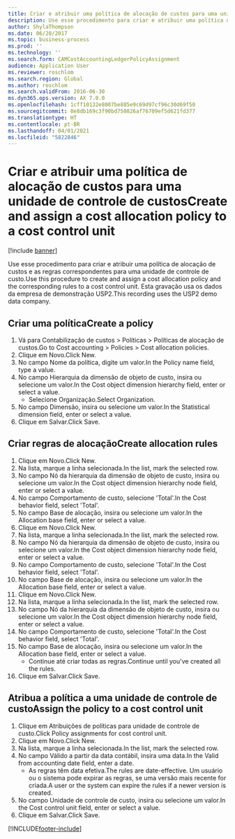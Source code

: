 ```yaml
---
title: Criar e atribuir uma política de alocação de custos para uma unidade de controle de custos
description: Use esse procedimento para criar e atribuir uma política de alocação de custos e as regras correspondentes para uma unidade de controle de custo.
author: ShylaThompson
ms.date: 06/28/2017
ms.topic: business-process
ms.prod: ''
ms.technology: ''
ms.search.form: CAMCostAccountingLedgerPolicyAssignment
audience: Application User
ms.reviewer: roschlom
ms.search.region: Global
ms.author: roschlom
ms.search.validFrom: 2016-06-30
ms.dyn365.ops.version: AX 7.0.0
ms.openlocfilehash: 1cff10132e8007be885e9c69d97cf96c30d69f50
ms.sourcegitcommit: 0e8db169c3f90bd750826af76709ef5d621fd377
ms.translationtype: HT
ms.contentlocale: pt-BR
ms.lasthandoff: 04/01/2021
ms.locfileid: "5822846"
---
```

# <a name="create-and-assign-a-cost-allocation-policy-to-a-cost-control-unit"></a><span data-ttu-id="0e0b7-103">Criar e atribuir uma política de alocação de custos para uma unidade de controle de custos</span><span class="sxs-lookup"><span data-stu-id="0e0b7-103">Create and assign a cost allocation policy to a cost control unit</span></span>

[!include [banner](../../includes/banner.md)]

<span data-ttu-id="0e0b7-104">Use esse procedimento para criar e atribuir uma política de alocação de custos e as regras correspondentes para uma unidade de controle de custo.</span><span class="sxs-lookup"><span data-stu-id="0e0b7-104">Use this procedure to create and assign a cost allocation policy and the corresponding rules to a cost control unit.</span></span> <span data-ttu-id="0e0b7-105">Esta gravação usa os dados da empresa de demonstração USP2.</span><span class="sxs-lookup"><span data-stu-id="0e0b7-105">This recording uses the USP2 demo data company.</span></span>


## <a name="create-a-policy"></a><span data-ttu-id="0e0b7-106">Criar uma política</span><span class="sxs-lookup"><span data-stu-id="0e0b7-106">Create a policy</span></span>
1. <span data-ttu-id="0e0b7-107">Vá para Contabilização de custos > Políticas > Políticas de alocação de custos.</span><span class="sxs-lookup"><span data-stu-id="0e0b7-107">Go to Cost accounting > Policies > Cost allocation policies.</span></span>
2. <span data-ttu-id="0e0b7-108">Clique em Novo.</span><span class="sxs-lookup"><span data-stu-id="0e0b7-108">Click New.</span></span>
3. <span data-ttu-id="0e0b7-109">No campo Nome da política, digite um valor.</span><span class="sxs-lookup"><span data-stu-id="0e0b7-109">In the Policy name field, type a value.</span></span>
4. <span data-ttu-id="0e0b7-110">No campo Hierarquia da dimensão de objeto de custo, insira ou selecione um valor.</span><span class="sxs-lookup"><span data-stu-id="0e0b7-110">In the Cost object dimension hierarchy field, enter or select a value.</span></span>
    * <span data-ttu-id="0e0b7-111">Selecione Organização.</span><span class="sxs-lookup"><span data-stu-id="0e0b7-111">Select Organization.</span></span>  
5. <span data-ttu-id="0e0b7-112">No campo Dimensão, insira ou selecione um valor.</span><span class="sxs-lookup"><span data-stu-id="0e0b7-112">In the Statistical dimension field, enter or select a value.</span></span>
6. <span data-ttu-id="0e0b7-113">Clique em Salvar.</span><span class="sxs-lookup"><span data-stu-id="0e0b7-113">Click Save.</span></span>

## <a name="create-allocation-rules"></a><span data-ttu-id="0e0b7-114">Criar regras de alocação</span><span class="sxs-lookup"><span data-stu-id="0e0b7-114">Create allocation rules</span></span>
1. <span data-ttu-id="0e0b7-115">Clique em Novo.</span><span class="sxs-lookup"><span data-stu-id="0e0b7-115">Click New.</span></span>
2. <span data-ttu-id="0e0b7-116">Na lista, marque a linha selecionada.</span><span class="sxs-lookup"><span data-stu-id="0e0b7-116">In the list, mark the selected row.</span></span>
3. <span data-ttu-id="0e0b7-117">No campo Nó da hierarquia da dimensão de objeto de custo, insira ou selecione um valor.</span><span class="sxs-lookup"><span data-stu-id="0e0b7-117">In the Cost object dimension hierarchy node field, enter or select a value.</span></span>
4. <span data-ttu-id="0e0b7-118">No campo Comportamento de custo, selecione 'Total'.</span><span class="sxs-lookup"><span data-stu-id="0e0b7-118">In the Cost behavior field, select 'Total'.</span></span>
5. <span data-ttu-id="0e0b7-119">No campo Base de alocação, insira ou selecione um valor.</span><span class="sxs-lookup"><span data-stu-id="0e0b7-119">In the Allocation base field, enter or select a value.</span></span>
6. <span data-ttu-id="0e0b7-120">Clique em Novo.</span><span class="sxs-lookup"><span data-stu-id="0e0b7-120">Click New.</span></span>
7. <span data-ttu-id="0e0b7-121">Na lista, marque a linha selecionada.</span><span class="sxs-lookup"><span data-stu-id="0e0b7-121">In the list, mark the selected row.</span></span>
8. <span data-ttu-id="0e0b7-122">No campo Nó da hierarquia da dimensão de objeto de custo, insira ou selecione um valor.</span><span class="sxs-lookup"><span data-stu-id="0e0b7-122">In the Cost object dimension hierarchy node field, enter or select a value.</span></span>
9. <span data-ttu-id="0e0b7-123">No campo Comportamento de custo, selecione 'Total'.</span><span class="sxs-lookup"><span data-stu-id="0e0b7-123">In the Cost behavior field, select 'Total'.</span></span>
10. <span data-ttu-id="0e0b7-124">No campo Base de alocação, insira ou selecione um valor.</span><span class="sxs-lookup"><span data-stu-id="0e0b7-124">In the Allocation base field, enter or select a value.</span></span>
11. <span data-ttu-id="0e0b7-125">Clique em Novo.</span><span class="sxs-lookup"><span data-stu-id="0e0b7-125">Click New.</span></span>
12. <span data-ttu-id="0e0b7-126">Na lista, marque a linha selecionada.</span><span class="sxs-lookup"><span data-stu-id="0e0b7-126">In the list, mark the selected row.</span></span>
13. <span data-ttu-id="0e0b7-127">No campo Nó da hierarquia da dimensão de objeto de custo, insira ou selecione um valor.</span><span class="sxs-lookup"><span data-stu-id="0e0b7-127">In the Cost object dimension hierarchy node field, enter or select a value.</span></span>
14. <span data-ttu-id="0e0b7-128">No campo Comportamento de custo, selecione 'Total'.</span><span class="sxs-lookup"><span data-stu-id="0e0b7-128">In the Cost behavior field, select 'Total'.</span></span>
15. <span data-ttu-id="0e0b7-129">No campo Base de alocação, insira ou selecione um valor.</span><span class="sxs-lookup"><span data-stu-id="0e0b7-129">In the Allocation base field, enter or select a value.</span></span>
    * <span data-ttu-id="0e0b7-130">Continue até criar todas as regras.</span><span class="sxs-lookup"><span data-stu-id="0e0b7-130">Continue until you've created all the rules.</span></span>  
16. <span data-ttu-id="0e0b7-131">Clique em Salvar.</span><span class="sxs-lookup"><span data-stu-id="0e0b7-131">Click Save.</span></span>

## <a name="assign-the-policy-to-a-cost-control-unit"></a><span data-ttu-id="0e0b7-132">Atribua a política a uma unidade de controle de custo</span><span class="sxs-lookup"><span data-stu-id="0e0b7-132">Assign the policy to a cost control unit</span></span>
1. <span data-ttu-id="0e0b7-133">Clique em Atribuições de políticas para unidade de controle de custo.</span><span class="sxs-lookup"><span data-stu-id="0e0b7-133">Click Policy assignments for cost control unit.</span></span>
2. <span data-ttu-id="0e0b7-134">Clique em Novo.</span><span class="sxs-lookup"><span data-stu-id="0e0b7-134">Click New.</span></span>
3. <span data-ttu-id="0e0b7-135">Na lista, marque a linha selecionada.</span><span class="sxs-lookup"><span data-stu-id="0e0b7-135">In the list, mark the selected row.</span></span>
4. <span data-ttu-id="0e0b7-136">No campo Válido a partir da data contábil, insira uma data.</span><span class="sxs-lookup"><span data-stu-id="0e0b7-136">In the Valid from accounting date field, enter a date.</span></span>
    * <span data-ttu-id="0e0b7-137">As regras têm data efetiva.</span><span class="sxs-lookup"><span data-stu-id="0e0b7-137">The rules are date-effective.</span></span> <span data-ttu-id="0e0b7-138">Um usuário ou o sistema pode expirar as regras, se uma versão mais recente for criada.</span><span class="sxs-lookup"><span data-stu-id="0e0b7-138">A user or the system can expire the rules if a newer version is created.</span></span>  
5. <span data-ttu-id="0e0b7-139">No campo Unidade de controle de custo, insira ou selecione um valor.</span><span class="sxs-lookup"><span data-stu-id="0e0b7-139">In the Cost control unit field, enter or select a value.</span></span>
6. <span data-ttu-id="0e0b7-140">Clique em Salvar.</span><span class="sxs-lookup"><span data-stu-id="0e0b7-140">Click Save.</span></span>



[!INCLUDE[footer-include](../../../includes/footer-banner.md)]